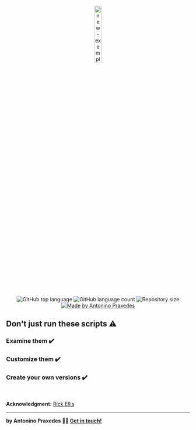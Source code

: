 <p align="center">
    <img alt="new-exemple" src="https://i.ibb.co/S5zHnTc/arch-Linux.png" width="20%">
</p>

<p align="center">
  <img alt="GitHub top language" src="https://img.shields.io/github/languages/top/apfjunior/arch-linux-post-install">
  <img alt="GitHub language count" src="https://img.shields.io/github/languages/count/apfjunior/arch-linux-post-install">
  <img alt="Repository size" src="https://img.shields.io/github/repo-size/apfjunior/arch-linux-post-install">
  <a href="https://github.com/apfjunior">
    <img alt="Made by Antonino Praxedes" src="https://img.shields.io/badge/made%20by-Antonino%20Praxedes-blue">
  </a>
</p>

## Don't just run these scripts :warning:
### Examine them :heavy_check_mark: 
### Customize them :heavy_check_mark: 
### Create your own versions :heavy_check_mark:

<br />

**Acknowledgment:** <a href="https://github.com/rickellis">Rick Ellis</a>

-----
**by Antonino Praxedes 👋🏻 [Get in touch!](https://www.linkedin.com/in/antoninopraxedes/)**

